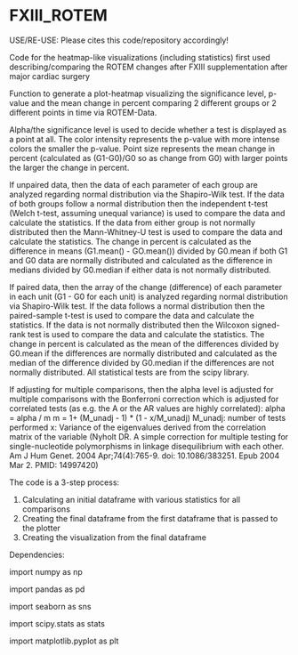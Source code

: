 # FXIII_ROTEM

USE/RE-USE: Please cites this code/repository accordingly!

Code for the heatmap-like visualizations (including statistics) first used describing/comparing the ROTEM changes after FXIII supplementation after major cardiac surgery

Function to generate a plot-heatmap visualizing the significance level, p-value and the mean change in percent
comparing 2 different groups or 2 different points in time via ROTEM-Data.

Alpha/the significance level is used to decide whether a test is displayed as a point at all. The color intensity
represents the p-value with more intense colors the smaller the p-value. Point size represents the mean change in
percent (calculated as (G1-G0)/G0 so as change from G0) with larger points the larger the change in percent.

If unpaired data, then the data of each parameter of each group are analyzed regarding normal distribution via the
Shapiro-Wilk test. If the data of both groups follow a normal distribution then the independent t-test (Welch
t-test, assuming unequal variance) is used to compare the data and calculate the statistics. If the data from either
group is not normally distributed then the Mann-Whitney-U test is used to compare the data and calculate the
statistics. The change in percent is calculated as the difference in means (G1.mean() - GO.mean()) divided by G0.mean if
both G1 and G0 data are normally distributed and calculated as the difference in medians divided by G0.median if
either data is not normally distributed.

If paired data, then the array of the change (difference) of each parameter in each unit (G1 - G0 for each unit) is
analyzed regarding normal distribution via Shapiro-Wilk test. If the data follows a normal distribution then the
paired-sample t-test is used to compare the data and calculate the statistics. If the data is not normally
distributed then the Wilcoxon signed-rank test is used to compare the data and calculate the statistics. The change
in percent is calculated as the mean of the differences divided by G0.mean if the differences are normally
distributed and calculated as the median of the difference divided by G0.median if the differences are not normally
distributed. All statistical tests are from the scipy library.

If adjusting for multiple comparisons, then the alpha level is adjusted for multiple comparisons with the
Bonferroni correction which is adjusted for correlated tests (as e.g. the A or the AR values are highly correlated):
alpha = alpha / m
m = 1+ (M_unadj - 1) * (1 - x/M_unadj)
M_unadj: number of tests performed
x: Variance of the eigenvalues derived from the correlation matrix of the variable
(Nyholt DR. A simple correction for multiple testing for single-nucleotide polymorphisms in linkage disequilibrium
with each other. Am J Hum Genet. 2004 Apr;74(4):765-9. doi: 10.1086/383251. Epub 2004 Mar 2. PMID: 14997420)

The code is a 3-step process:
1. Calculating an initial dataframe with various statistics for all comparisons
2. Creating the final dataframe from the first dataframe that is passed to the plotter
3. Creating the visualization from the final dataframe

Dependencies:

import numpy as np

import pandas as pd

import seaborn as sns

import scipy.stats as stats

import matplotlib.pyplot as plt

